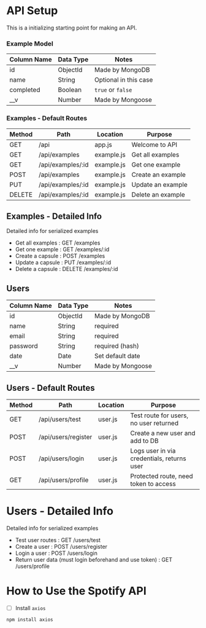 # API Setup

This is a initializing starting point for making an API.

### Example Model

| Column Name | Data Type | Notes |
| --------------- | ------------- | ------------------------------ |
| id | ObjectId | Made by MongoDB |
| name | String | Optional in this case |
| completed | Boolean | `true` or `false` |
| __v | Number | Made by Mongoose |

### Examples - Default Routes

| Method | Path | Location | Purpose |
| ------ | ---------------- | -------------- | ------------------- |
| GET | /api | app.js | Welcome to API |
| GET | /api/examples | example.js | Get all examples |
| GET | /api/examples/:id | example.js | Get one example |
| POST | /api/examples | example.js | Create an example |
| PUT | /api/examples/:id | example.js | Update an example |
| DELETE | /api/examples/:id | example.js | Delete an example |

## Examples - Detailed Info

Detailed info for serialized examples
- Get all examples : GET /examples
- Get one example : GET /examples/:id
- Create a capsule : POST /examples
- Update a capsule : PUT /examples/:id
- Delete a capsule : DELETE /examples/:id


## Users

| Column Name | Data Type | Notes |
| --------------- | ------------- | ------------------------------ |
| id | ObjectId | Made by MongoDB |
| name | String | required |
| email | String | required |
| password | String | required (hash) |
| date | Date | Set default date  |
| __v | Number | Made by Mongoose |

## Users - Default Routes

| Method | Path | Location | Purpose |
| ------ | ---------------- | -------------- | ------------------- |
| GET | /api/users/test | user.js | Test route for users, no user returned |
| POST | /api/users/register | user.js | Create a new user and add to DB |
| POST | /api/users/login | user.js | Logs user in via credentials, returns user |
| GET | /api/users/profile | user.js | Protected route, need token to access |

# Users - Detailed Info

Detailed info for serialized examples
- Test user routes : GET /users/test
- Create a user : POST /users/register
- Login a user : POST /users/login
- Return user data (must login beforehand and use token) : GET /users/profile


# How to Use the Spotify API

- [ ] Install `axios`
```text
npm install axios
```

